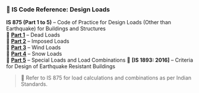 ### 📘 IS Code Reference: Design Loads

**IS 875 (Part 1 to 5)** – Code of Practice for Design Loads (Other than Earthquake) for Buildings and Structures  
🔹 **[Part 1](IS_875_PART1.pdf)** – Dead Loads  
🔹 **[Part 2](IS_875_2_1987_Reaff2023.pdf)** – Imposed Loads  
🔹 **[Part 3](IS_875_3_2015_AMD2_Reff2020.pdf)** – Wind Loads  
🔹 **[Part 4](IS_875_4_2021.pdf)** – Snow Loads  
🔹 **[Part 5](IS_875_5_1987_Reaff2023.pdf)** – Special Loads and Load Combinations
🔹 **[IS 1893: 2016]** – Criteria for Design of Earthquake Resistant Buildings

> 📎 Refer to IS 875 for load calculations and combinations as per Indian Standards.
